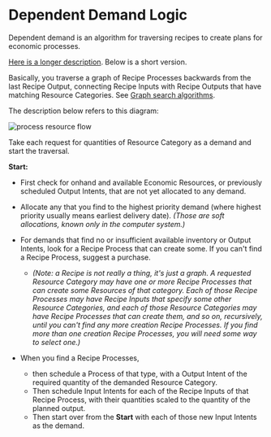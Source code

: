 # Dependent Demand Logic

Dependent demand is an algorithm for traversing recipes to create plans for economic processes.

[Here is a longer description](http://hillside.net/plop/plop97/Proceedings/haugen.pdf). Below is a short version.

Basically, you traverse a graph of Recipe Processes backwards from the last Recipe Output, connecting Recipe Inputs with Recipe Outputs that have matching Resource Categories.   See [Graph search algorithms](http://jasonpark.me/AlgorithmVisualizer/).

The description below refers to this diagram:

![process resource flow](https://rawgit.com/valueflows/valueflows/master/release-doc-in-process/process-layer.png)

Take each request for quantities of Resource Category as a demand and start the traversal.

**Start:** 
* First check for onhand and available Economic Resources, or previously scheduled Output Intents, that are not yet allocated to any demand. 
* Allocate any that you find to the highest priority demand (where highest priority usually means earliest delivery date). _(Those are soft allocations, known only in the computer system.)_
* For demands that find no or insufficient available inventory or Output Intents, look for a Recipe Process that can create some. If you can't find a Recipe Process, suggest a purchase.

    * _(Note: a Recipe is not really a thing, it's just a graph. A requested Resource Category may have one or more Recipe Processes that can create some Resources of that category. Each of those Recipe Processes may have Recipe Inputs that specify some other Resource Categories, and each of those Resource Categories may have Recipe Processes that can create them, and so on, recursively, until you can't find any more creation Recipe Processes. If you find more than one creation Recipe Processes, you will need some way to select one.)_

* When you find a Recipe Processes, 
    * then schedule a Process of that type, with a Output Intent of the required quantity of the demanded Resource Category. 
    * Then schedule Input Intents for each of the Recipe Inputs of that Recipe Process, with their quantities scaled to the quantity of the planned output. 
    * Then start over from the **Start** with each of those new Input Intents as the demand.